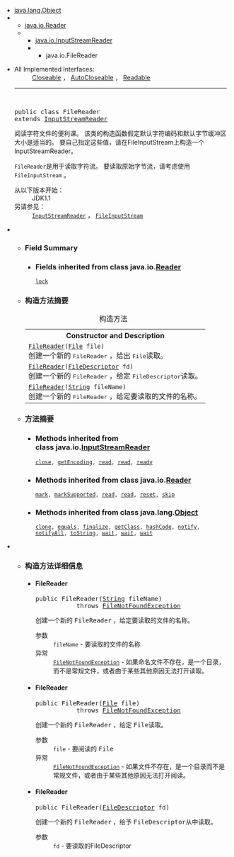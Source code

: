 <div class="contentContainer"> 
   <ul class="inheritance"> 
    <li><a href="../../java/lang/Object.html" title="class in java.lang">java.lang.Object</a></li> 
    <li> 
     <ul class="inheritance"> 
      <li><a href="../../java/io/Reader.html" title="class in java.io">java.io.Reader</a></li> 
      <li> 
       <ul class="inheritance"> 
        <li><a href="../../java/io/InputStreamReader.html" title="class in java.io">java.io.InputStreamReader</a></li> 
        <li> 
         <ul class="inheritance"> 
          <li>java.io.FileReader</li> 
         </ul> </li> 
       </ul> </li> 
     </ul> </li> 
   </ul> 
   <div class="description"> 
    <ul class="blockList"> 
     <li class="blockList"> 
      <dl> 
       <dt>
         All Implemented Interfaces: 
       </dt> 
       <dd> 
        <span><a href="../../java/io/Closeable.html" title="java.io中的接口">Closeable</a> ， <a href="../../java/lang/AutoCloseable.html" title="java.lang中的接口">AutoCloseable</a> ， <a href="../../java/lang/Readable.html" title="java.lang中的接口">Readable</a></span> 
       </dd> 
      </dl> 
      <hr> <br> <pre>public class <span class="typeNameLabel">FileReader</span>
extends <a href="../../java/io/InputStreamReader.html" title="class in java.io">InputStreamReader</a></pre> 
      <div class="block"> 
       <span>阅读字符文件的便利课。</span> 
       <span>该类的构造函数假定默认字符编码和默认字节缓冲区大小是适当的。</span> 
       <span>要自己指定这些值，请在FileInputStream上构造一个InputStreamReader。</span> 
       <p> <span><code>FileReader</code>是用于读取字符流。</span> <span>要读取原始字节流，请考虑使用<code>FileInputStream</code> 。</span> </p> 
      </div> 
      <dl> 
       <dt> 
        <span class="simpleTagLabel">从以下版本开始：</span> 
       </dt> 
       <dd>
         JDK1.1 
       </dd> 
       <dt> 
        <span class="seeLabel">另请参见：</span> 
       </dt> 
       <dd> 
        <span><a href="../../java/io/InputStreamReader.html" title="java.io中的类"><code>InputStreamReader</code></a> ， <a href="../../java/io/FileInputStream.html" title="java.io中的类"><code>FileInputStream</code></a></span> 
       </dd> 
      </dl> </li> 
    </ul> 
   </div> 
   <div class="summary"> 
    <ul class="blockList"> 
     <li class="blockList"> 
      <!-- =========== FIELD SUMMARY =========== --> 
      <ul class="blockList"> 
       <li class="blockList"><a name="field.summary"> 
         <!--   --> </a> <h3>Field Summary</h3> 
        <ul class="blockList"> 
         <li class="blockList"><a name="fields.inherited.from.class.java.io.Reader"> 
           <!--   --> </a> <h3>Fields inherited from class&nbsp;java.io.<a href="../../java/io/Reader.html" title="class in java.io">Reader</a></h3> <code><a href="../../java/io/Reader.html#lock">lock</a></code></li> 
        </ul> </li> 
      </ul> 
      <!-- ======== CONSTRUCTOR SUMMARY ======== --> 
      <ul class="blockList"> 
       <li class="blockList"><a name="constructor.summary"> 
         <!--   --> </a> <h3>构造方法摘要</h3> 
        <table class="memberSummary" border="0" cellpadding="3" cellspacing="0" summary="Constructor Summary table, listing constructors, and an explanation"> 
         <caption> 
          <span>构造方法</span> 
          <span class="tabEnd">&nbsp;</span> 
         </caption> 
         <tbody> 
          <tr> 
           <th class="colOne" scope="col">Constructor and Description</th> 
          </tr> 
          <tr class="altColor"> 
           <td class="colOne"><code><span class="memberNameLink"><a href="../../java/io/FileReader.html#FileReader-java.io.File-">FileReader</a></span>(<a href="../../java/io/File.html" title="class in java.io">File</a>&nbsp;file)</code> 
            <div class="block">
              创建一个新的 
             <tt>FileReader</tt> ，给出 
             <tt>File</tt>读取。 
            </div> </td> 
          </tr> 
          <tr class="rowColor"> 
           <td class="colOne"><code><span class="memberNameLink"><a href="../../java/io/FileReader.html#FileReader-java.io.FileDescriptor-">FileReader</a></span>(<a href="../../java/io/FileDescriptor.html" title="class in java.io">FileDescriptor</a>&nbsp;fd)</code> 
            <div class="block">
              创建一个新的 
             <tt>FileReader</tt> ，给定 
             <tt>FileDescriptor</tt>读取。 
            </div> </td> 
          </tr> 
          <tr class="altColor"> 
           <td class="colOne"><code><span class="memberNameLink"><a href="../../java/io/FileReader.html#FileReader-java.lang.String-">FileReader</a></span>(<a href="../../java/lang/String.html" title="class in java.lang">String</a>&nbsp;fileName)</code> 
            <div class="block">
              创建一个新的 
             <tt>FileReader</tt> ，给定要读取的文件的名称。 
            </div> </td> 
          </tr> 
         </tbody> 
        </table> </li> 
      </ul> 
      <!-- ========== METHOD SUMMARY =========== --> 
      <ul class="blockList"> 
       <li class="blockList"><a name="method.summary"> 
         <!--   --> </a> <h3>方法摘要</h3> 
        <ul class="blockList"> 
         <li class="blockList"><a name="methods.inherited.from.class.java.io.InputStreamReader"> 
           <!--   --> </a> <h3>Methods inherited from class&nbsp;java.io.<a href="../../java/io/InputStreamReader.html" title="class in java.io">InputStreamReader</a></h3> <code><a href="../../java/io/InputStreamReader.html#close--">close</a>, <a href="../../java/io/InputStreamReader.html#getEncoding--">getEncoding</a>, <a href="../../java/io/InputStreamReader.html#read--">read</a>, <a href="../../java/io/InputStreamReader.html#read-char:A-int-int-">read</a>, <a href="../../java/io/InputStreamReader.html#ready--">ready</a></code></li> 
        </ul> 
        <ul class="blockList"> 
         <li class="blockList"><a name="methods.inherited.from.class.java.io.Reader"> 
           <!--   --> </a> <h3>Methods inherited from class&nbsp;java.io.<a href="../../java/io/Reader.html" title="class in java.io">Reader</a></h3> <code><a href="../../java/io/Reader.html#mark-int-">mark</a>, <a href="../../java/io/Reader.html#markSupported--">markSupported</a>, <a href="../../java/io/Reader.html#read-char:A-">read</a>, <a href="../../java/io/Reader.html#read-java.nio.CharBuffer-">read</a>, <a href="../../java/io/Reader.html#reset--">reset</a>, <a href="../../java/io/Reader.html#skip-long-">skip</a></code></li> 
        </ul> 
        <ul class="blockList"> 
         <li class="blockList"><a name="methods.inherited.from.class.java.lang.Object"> 
           <!--   --> </a> <h3>Methods inherited from class&nbsp;java.lang.<a href="../../java/lang/Object.html" title="class in java.lang">Object</a></h3> <code><a href="../../java/lang/Object.html#clone--">clone</a>, <a href="../../java/lang/Object.html#equals-java.lang.Object-">equals</a>, <a href="../../java/lang/Object.html#finalize--">finalize</a>, <a href="../../java/lang/Object.html#getClass--">getClass</a>, <a href="../../java/lang/Object.html#hashCode--">hashCode</a>, <a href="../../java/lang/Object.html#notify--">notify</a>, <a href="../../java/lang/Object.html#notifyAll--">notifyAll</a>, <a href="../../java/lang/Object.html#toString--">toString</a>, <a href="../../java/lang/Object.html#wait--">wait</a>, <a href="../../java/lang/Object.html#wait-long-">wait</a>, <a href="../../java/lang/Object.html#wait-long-int-">wait</a></code></li> 
        </ul> </li> 
      </ul> </li> 
    </ul> 
   </div> 
   <div class="details"> 
    <ul class="blockList"> 
     <li class="blockList"> 
      <!-- ========= CONSTRUCTOR DETAIL ======== --> 
      <ul class="blockList"> 
       <li class="blockList"><a name="constructor.detail"> 
         <!--   --> </a> <h3>构造方法详细信息</h3> <a name="FileReader-java.lang.String-"> 
         <!--   --> </a> 
        <ul class="blockList"> 
         <li class="blockList"> <h4>FileReader</h4> <pre>public&nbsp;FileReader(<a href="../../java/lang/String.html" title="class in java.lang">String</a>&nbsp;fileName)
           throws <a href="../../java/io/FileNotFoundException.html" title="class in java.io">FileNotFoundException</a></pre> 
          <div class="block">
            创建一个新的 
           <tt>FileReader</tt> ，给定要读取的文件的名称。 
          </div> 
          <dl> 
           <dt> 
            <span class="paramLabel">参数</span> 
           </dt> 
           <dd> 
            <code>fileName</code> - 要读取的文件的名称 
           </dd> 
           <dt> 
            <span class="throwsLabel">异常</span> 
           </dt> 
           <dd> 
            <code><a href="../../java/io/FileNotFoundException.html" title="class in java.io">FileNotFoundException</a></code> - 如果命名文件不存在，是一个目录，而不是常规文件，或者由于某些其他原因无法打开读取。 
           </dd> 
          </dl> </li> 
        </ul> <a name="FileReader-java.io.File-"> 
         <!--   --> </a> 
        <ul class="blockList"> 
         <li class="blockList"> <h4>FileReader</h4> <pre>public&nbsp;FileReader(<a href="../../java/io/File.html" title="class in java.io">File</a>&nbsp;file)
           throws <a href="../../java/io/FileNotFoundException.html" title="class in java.io">FileNotFoundException</a></pre> 
          <div class="block">
            创建一个新的 
           <tt>FileReader</tt> ，给定 
           <tt>File</tt>读取。 
          </div> 
          <dl> 
           <dt> 
            <span class="paramLabel">参数</span> 
           </dt> 
           <dd> 
            <code>file</code> - 要阅读的 
            <tt>File</tt> 
           </dd> 
           <dt> 
            <span class="throwsLabel">异常</span> 
           </dt> 
           <dd> 
            <code><a href="../../java/io/FileNotFoundException.html" title="class in java.io">FileNotFoundException</a></code> - 如果文件不存在，是一个目录而不是常规文件，或者由于某些其他原因无法打开阅读。 
           </dd> 
          </dl> </li> 
        </ul> <a name="FileReader-java.io.FileDescriptor-"> 
         <!--   --> </a> 
        <ul class="blockListLast"> 
         <li class="blockList"> <h4>FileReader</h4> <pre>public&nbsp;FileReader(<a href="../../java/io/FileDescriptor.html" title="class in java.io">FileDescriptor</a>&nbsp;fd)</pre> 
          <div class="block">
            创建一个新的 
           <tt>FileReader</tt> ，给予 
           <tt>FileDescriptor从中</tt>读取。 
          </div> 
          <dl> 
           <dt> 
            <span class="paramLabel">参数</span> 
           </dt> 
           <dd> 
            <code>fd</code> - 要读取的FileDescriptor 
           </dd> 
          </dl> </li> 
        </ul> </li> 
      </ul> </li> 
    </ul> 
   </div> 
  </div>